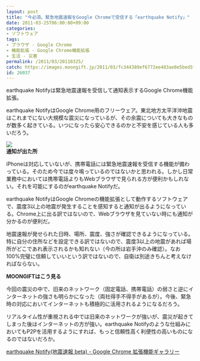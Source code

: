 ```yaml
---
layout: post
title: "今必須。緊急地震速報をGoogle Chromeで受信する「earthquake Notify」"
date: 2011-03-25T06:00:00+09:00
categories:
- ソフトウェア
tags: 
- ブラウザ - Google Chrome
- 機能拡張 - Google Chrome機能拡張
- 生活 - 災害
permalink: /2011/03/20110325/
catch: https://images.moongift.jp/2011/03/fc344389ef6772ee483ae0e5bed5f40f.png
id: 26037
---
```

earthquake Notifyは緊急地震速報を受信して通知表示するGoogle Chrome機能拡張。

  

earthquake NotifyはGoogle Chrome用のフリーウェア。東北地方太平洋沖地震はこれまでにない大規模な震災になっているが、その余震についても大きなものが数多く起きている。いつになったら安心できるのかと不安を感じている人も多いだろう。

  

![](https://images.moongift.jp/2011/03/fc344389ef6772ee483ae0e5bed5f40f.png)  
**通知が出た所**

  

iPhoneは対応していないが、携帯電話には緊急地震速報を受信する機能が備わっている。そのため今では度々鳴っているのではないかと思われる。しかし日常業務中においては携帯電話よりもWebブラウザで見られる方が便利かもしれない。それを可能にするのがearthquake Notifyだ。

  
<!--more-->  

earthquake NotifyはGoogle Chromeの機能拡張として動作するソフトウェアで、震度3以上の地震が発生することを感知すると通知が出るようになっている。Chrome上に出る訳ではないので、Webブラウザを見ていない時にも通知が分かるのが便利だ。

  

地震速報が発せられた日時、場所、震度、強さが確認できるようになっている。特に自分の住所などを設定できる訳ではないので、震度3以上の地震があれば場所がどこであれ表示されるかも知れない（今の所は岩手沖のみ確認）。なお100%完璧に信頼していいという訳ではないので、自衛は別途きちんと考えなければならない。

  
  
  

**MOONGIFTはこう見る**

  

今回の震災の中で、旧来のネットワーク（固定電話、携帯電話）の弱さと逆にインターネットの強さも明らかになった（両社得手不得手があるが）。今後、緊急時の対応においてインターネットも積極的に活用されるようになるだろう。

  

リアルタイム性が重視される中では旧来のネットワークが強いが、震災が起きてしまった後はインターネットの方が強い。earthquake Notifyのような仕組みにおいてもP2Pを活用するようにすれば、もっと信頼性高く利便性の高いものになるのではないだろか。

  

[earthquake Notify(地震速報 beta) - Google Chrome 拡張機能ギャラリー](https://chrome.google.com/extensions/detail/bcepdinmmfbpheociaalfkhbcpekbdbc?hl=ja)

